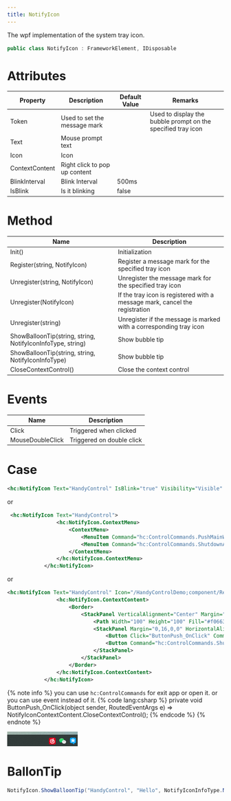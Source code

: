 ```yaml
---
title: NotifyIcon
---
```


The wpf implementation of the system tray icon.

```cs
public class NotifyIcon : FrameworkElement, IDisposable
```

# Attributes
|Property|Description|Default Value|Remarks|
|-|-|-|-|
|Token|Used to set the message mark||Used to display the bubble prompt on the specified tray icon|
|Text|Mouse prompt text|||
|Icon|Icon|||
|ContextContent|Right click to pop up content|||
|BlinkInterval|Blink Interval|500ms||
|IsBlink|Is it blinking|false|||

# Method
|Name|Description|
|-|-|
| Init() | Initialization |
| Register(string, NotifyIcon) | Register a message mark for the specified tray icon |
| Unregister(string, NotifyIcon) | Unregister the message mark for the specified tray icon |
| Unregister(NotifyIcon) | If the tray icon is registered with a message mark, cancel the registration |
| Unregister(string) | Unregister if the message is marked with a corresponding tray icon |
| ShowBalloonTip(string, string, NotifyIconInfoType, string) | Show bubble tip |
| ShowBalloonTip(string, string, NotifyIconInfoType) | Show bubble tip |
| CloseContextControl() | Close the context control |

# Events
|Name|Description|
|-|-|
| Click | Triggered when clicked |
| MouseDoubleClick | Triggered on double click |

# Case

```xml
<hc:NotifyIcon Text="HandyControl" IsBlink="true" Visibility="Visible" Icon="/HandyControlDemo;component/Resources/Img/icon-white.ico"/>
```

or

``` xml
 <hc:NotifyIcon Text="HandyControl">
                <hc:NotifyIcon.ContextMenu>
                    <ContextMenu>
                        <MenuItem Command="hc:ControlCommands.PushMainWindow2Top" Header="Open"/>
                        <MenuItem Command="hc:ControlCommands.ShutdownApp" Header="Exit"/>
                    </ContextMenu>
                </hc:NotifyIcon.ContextMenu>
            </hc:NotifyIcon>
```

or

``` xml
<hc:NotifyIcon Text="HandyControl" Icon="/HandyControlDemo;component/Resources/Img/icon-white.ico">
                <hc:NotifyIcon.ContextContent>
                    <Border>
                        <StackPanel VerticalAlignment="Center" Margin="16">
                            <Path Width="100" Height="100" Fill="#f06632" Data="{StaticResource LogoGeometry}"/>
                            <StackPanel Margin="0,16,0,0" HorizontalAlignment="Center" Orientation="Horizontal">
                                <Button Click="ButtonPush_OnClick" Command="hc:ControlCommands.PushMainWindow2Top" MinWidth="100" Content="OpenPanel"/>
                                <Button Command="hc:ControlCommands.ShutdownApp" Margin="16,0,0,0" MinWidth="100" Style="{StaticResource ButtonPrimary}" Content="Exit"/>
                            </StackPanel>
                        </StackPanel>
                    </Border>
                </hc:NotifyIcon.ContextContent>
            </hc:NotifyIcon>
```

{% note info %}
you can use ```hc:ControlCommands``` for exit app or open it. or you can use event instead of it.
{% code lang:csharp %}
private void ButtonPush_OnClick(object sender, RoutedEventArgs e) => NotifyIconContextContent.CloseContextControl();
{% endcode %}
{% endnote %}

![NotifyIcon](https://raw.githubusercontent.com/HandyOrg/HandyOrgResource/master/HandyControl/Resources/NotifyIcon.gif)

# BallonTip
```cs
NotifyIcon.ShowBalloonTip("HandyControl", "Hello", NotifyIconInfoType.None, ContextMenuIsShow ? MessageToken.NotifyIconDemo : MessageToken.NotifyIconContextDemo);
```